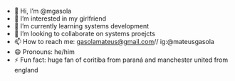 - 👋 Hi, I’m @mgasola
- 👀 I’m interested in my girlfriend
- 🌱 I’m currently learning systems development
- 💞️ I’m looking to collaborate on systems proejcts
- 📫 How to reach me: gasolamateus@gmail.com// ig:@mateusgasola
- 😄 Pronouns: he/him
- ⚡ Fun fact: huge fan of coritiba from paraná and manchester united from england

<!---
mgasola/mgasola is a ✨ special ✨ repository because its `README.md` (this file) appears on your GitHub profile.
You can click the Preview link to take a look at your changes.
--->
